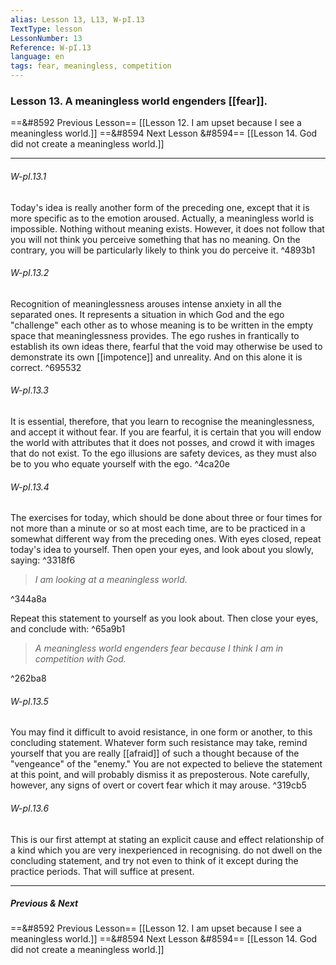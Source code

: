 ```yaml
---
alias: Lesson 13, L13, W-pI.13
TextType: lesson
LessonNumber: 13
Reference: W-pI.13
language: en
tags: fear, meaningless, competition
---
```


### Lesson 13. A meaningless world engenders [[fear]].


==&#8592 Previous Lesson== [[Lesson 12. I am upset because I see a meaningless world.]]
==&#8594 Next Lesson &#8594== [[Lesson 14. God did not create a meaningless world.]]
***

###### W-pI.13.1
Today's idea is really another form of the preceding one, except that it is more specific as to the emotion aroused. Actually, a meaningless world is impossible. Nothing without meaning exists. However, it does not follow that you will not think you perceive something that has no meaning. On the contrary, you will be particularly likely to think you do perceive it. ^4893b1

###### W-pI.13.2
Recognition of meaninglessness arouses intense anxiety in all the separated ones. It represents a situation in which God and the ego "challenge" each other as to whose meaning is to be written in the empty space that meaninglessness provides. The ego rushes in frantically to establish its own ideas there, fearful that the void may otherwise be used to demonstrate its own [[impotence]] and unreality. And on this alone it is correct.  ^695532

###### W-pI.13.3
It is essential, therefore, that you learn to recognise the meaninglessness, and accept it without fear. If you are fearful, it is certain that you will endow the world with attributes that it does not posses, and crowd it with images that do not exist. To the ego illusions are safety devices, as they must also be to you who equate yourself with the ego. ^4ca20e

###### W-pI.13.4
The exercises for today, which should be done about three or four times for not more than a minute or so at most each time, are to be practiced in a somewhat different way from the preceding ones. With eyes closed, repeat today's idea to yourself. Then open your eyes, and look about you slowly, saying: ^3318f6

>_I am looking at a meaningless world._

^344a8a

Repeat this statement to yourself as you look about. Then close your eyes, and conclude with: ^65a9b1

>_A meaningless world engenders fear because I think I am in competition with God._

^262ba8

###### W-pI.13.5
You may find it difficult to avoid resistance, in one form or another, to this concluding statement. Whatever form such resistance may take, remind yourself that you are really [[afraid]] of such a thought because of the "vengeance" of the "enemy." You are not expected to believe the statement at this point, and will probably dismiss it as preposterous. Note carefully, however, any signs of overt or covert fear which it may arouse. ^319cb5

###### W-pI.13.6
This is our first attempt at stating an explicit cause and effect relationship of a kind which you are very inexperienced in recognising. do not dwell on the concluding statement, and try not even to think of it except during the practice periods. That will suffice at present.
***
##### Previous & Next

==&#8592 Previous Lesson== [[Lesson 12. I am upset because I see a meaningless world.]]
==&#8594 Next Lesson &#8594== [[Lesson 14. God did not create a meaningless world.]]

